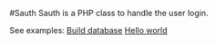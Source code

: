 #Sauth
Sauth is a PHP class to handle the user login.

See examples:
[Build database](/examples/Prepare_database.md)
[Hello world](/examples/hello_world.php)
